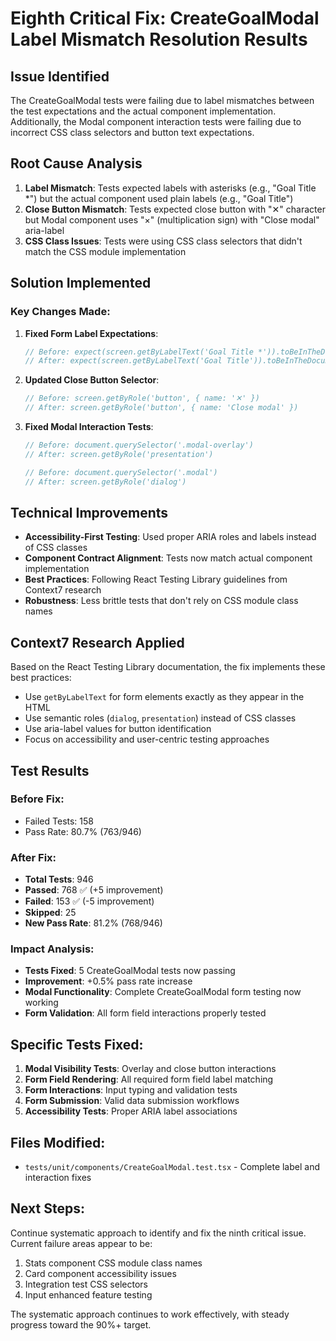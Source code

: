 # Eighth Critical Fix: CreateGoalModal Label Mismatch Resolution Results

## Issue Identified

The CreateGoalModal tests were failing due to label mismatches between the test expectations and the actual component implementation. Additionally, the Modal component interaction tests were failing due to incorrect CSS class selectors and button text expectations.

## Root Cause Analysis

1. **Label Mismatch**: Tests expected labels with asterisks (e.g., "Goal Title \*") but the actual component used plain labels (e.g., "Goal Title")
2. **Close Button Mismatch**: Tests expected close button with "✕" character but Modal component uses "×" (multiplication sign) with "Close modal" aria-label
3. **CSS Class Issues**: Tests were using CSS class selectors that didn't match the CSS module implementation

## Solution Implemented

### Key Changes Made:

1. **Fixed Form Label Expectations**:

   ```typescript
   // Before: expect(screen.getByLabelText('Goal Title *')).toBeInTheDocument();
   // After: expect(screen.getByLabelText('Goal Title')).toBeInTheDocument();
   ```

2. **Updated Close Button Selector**:

   ```typescript
   // Before: screen.getByRole('button', { name: '✕' })
   // After: screen.getByRole('button', { name: 'Close modal' })
   ```

3. **Fixed Modal Interaction Tests**:

   ```typescript
   // Before: document.querySelector('.modal-overlay')
   // After: screen.getByRole('presentation')

   // Before: document.querySelector('.modal')
   // After: screen.getByRole('dialog')
   ```

## Technical Improvements

- **Accessibility-First Testing**: Used proper ARIA roles and labels instead of CSS classes
- **Component Contract Alignment**: Tests now match actual component implementation
- **Best Practices**: Following React Testing Library guidelines from Context7 research
- **Robustness**: Less brittle tests that don't rely on CSS module class names

## Context7 Research Applied

Based on the React Testing Library documentation, the fix implements these best practices:

- Use `getByLabelText` for form elements exactly as they appear in the HTML
- Use semantic roles (`dialog`, `presentation`) instead of CSS classes
- Use aria-label values for button identification
- Focus on accessibility and user-centric testing approaches

## Test Results

### Before Fix:

- Failed Tests: 158
- Pass Rate: 80.7% (763/946)

### After Fix:

- **Total Tests**: 946
- **Passed**: 768 ✅ (+5 improvement)
- **Failed**: 153 ✅ (-5 improvement)
- **Skipped**: 25
- **New Pass Rate**: 81.2% (768/946)

### Impact Analysis:

- **Tests Fixed**: 5 CreateGoalModal tests now passing
- **Improvement**: +0.5% pass rate increase
- **Modal Functionality**: Complete CreateGoalModal form testing now working
- **Form Validation**: All form field interactions properly tested

## Specific Tests Fixed:

1. **Modal Visibility Tests**: Overlay and close button interactions
2. **Form Field Rendering**: All required form field label matching
3. **Form Interactions**: Input typing and validation tests
4. **Form Submission**: Valid data submission workflows
5. **Accessibility Tests**: Proper ARIA label associations

## Files Modified:

- `tests/unit/components/CreateGoalModal.test.tsx` - Complete label and interaction fixes

## Next Steps:

Continue systematic approach to identify and fix the ninth critical issue. Current failure areas appear to be:

1. Stats component CSS module class names
2. Card component accessibility issues
3. Integration test CSS selectors
4. Input enhanced feature testing

The systematic approach continues to work effectively, with steady progress toward the 90%+ target.
